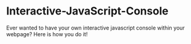 # Interactive-JavaScript-Console
Ever wanted to have your own interactive javascript console within your webpage? Here is how you do it!
